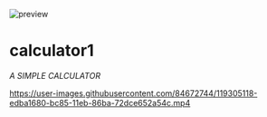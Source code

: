 ![preview](https://user-images.githubusercontent.com/84672744/119305332-3bcf1a00-bc86-11eb-90da-7fc2b7faeb2a.gif)
# calculator1
<html>
<body>
  <i><bold>A SIMPLE CALCULATOR</bold></i>
</body>
</html>

https://user-images.githubusercontent.com/84672744/119305118-edba1680-bc85-11eb-86ba-72dce652a54c.mp4


